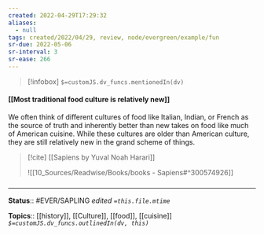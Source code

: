 ```yaml
---
created: 2022-04-29T17:29:32 
aliases:
  - null
tags: created/2022/04/29, review, node/evergreen/example/fun
sr-due: 2022-05-06
sr-interval: 3
sr-ease: 266
---
```

> [!infobox]
`$=customJS.dv_funcs.mentionedIn(dv)`

#### [[Most traditional food culture is relatively new]]

We often think of different cultures of food like Italian, Indian, or French as the source of truth and inherently better than new takes on food like much of American cuisine.
While these cultures are older than American culture,
they are still relatively new in the grand scheme of things. 

> [!cite] [[Sapiens by Yuval Noah Harari]]
> 
> ![[10_Sources/Readwise/Books/books - Sapiens#^300574926]]

### <hr class="footnote"/>

**Status**:: #EVER/SAPLING 
*edited `=this.file.mtime`*

**Topics**:: [[history]], [[Culture]], [[food]], [[cuisine]]
*`$=customJS.dv_funcs.outlinedIn(dv, this)`*
